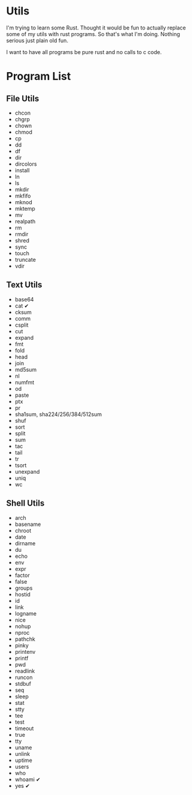 Utils
=====

I'm trying to learn some Rust. Thought it would be
fun to actually replace some of my utils with rust
programs. So that's what I'm doing. Nothing serious
just plain old fun.

I want to have all programs be pure rust and no calls
to c code.

Program List
============

File Utils
----------

 + chcon
 + chgrp
 + chown
 + chmod
 + cp
 + dd
 + df
 + dir
 + dircolors
 + install
 + ln
 + ls
 + mkdir
 + mkfifo
 + mknod
 + mktemp
 + mv
 + realpath
 + rm
 + rmdir
 + shred
 + sync
 + touch
 + truncate
 + vdir

Text Utils
----------

 + base64
 + cat      ✔
 + cksum
 + comm
 + csplit
 + cut
 + expand
 + fmt
 + fold
 + head
 + join
 + md5sum
 + nl
 + numfmt
 + od
 + paste
 + ptx
 + pr
 + sha1sum, sha224/256/384/512sum
 + shuf
 + sort
 + split
 + sum
 + tac
 + tail
 + tr
 + tsort
 + unexpand
 + uniq
 + wc

Shell Utils
-----------

 + arch
 + basename
 + chroot
 + date
 + dirname
 + du
 + echo
 + env
 + expr
 + factor
 + false
 + groups
 + hostid
 + id
 + link
 + logname
 + nice
 + nohup
 + nproc
 + pathchk
 + pinky
 + printenv
 + printf
 + pwd
 + readlink
 + runcon
 + stdbuf
 + seq
 + sleep
 + stat
 + stty
 + tee
 + test
 + timeout
 + true
 + tty
 + uname
 + unlink
 + uptime
 + users
 + who
 + whoami    ✔
 + yes       ✔
